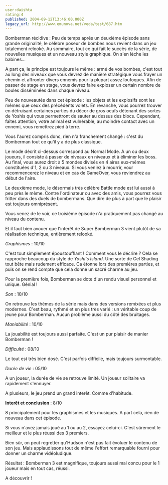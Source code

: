 ```yaml
---
user:daishta
rating:4
published: 2004-09-12T13:46:00.000Z
legacy_url: http://www.emunova.net/veda/test/687.htm
---
```

Bomberman récidive : Peu de temps après un deuxième épisode sans grande originalité, le célèbre poseur de bombes nous revient dans un jeu totalement relooké. Au sommaire, tout ce qui fait le succès de la série, de nouvelles musiques et un nouveau style graphique. On s'en lèche les babines...  

  

A part ça, le principe est toujours le même : armé de vos bombes, c'est tout au long des niveaux que vous devrez de manière stratégique vous frayer un chemin et affronter divers ennemis pour la plupart assez loufoques. Afin de passer de stage en stage, vous devrez faire exploser un certain nombre de boules disséminées dans chaque niveau.   

Peu de nouveautés dans cet épisode : les objets et les explosifs sont les mêmes que ceux des précédents volets. En revanche, vous pourrez trouver en détruisant certaines parties du décor de gros oeufs détenant des sortes de Yoshis qui vous permettront de sauter au dessus des blocs. Cependant, faîtes attention, votre animal est vulnérable, au moindre contact avec un ennemi, vous remettrez pied à terre.   

Vous l'aurez compris donc, rien n'a franchement changé : c'est du Bomberman tout ce qu'il y a de plus classique.   

Le mode décrit ci-dessus correspond au Normal Mode. A un ou deux joueurs, il consiste à passer de niveaux en niveaux et à éliminer les boss. Au final, vous aurez droit à 5 mondes divisés en 4 aires eux-mêmes constituées d'1, 2 ou 3 niveaux. Si vous veniez à mourrir, vour recommencerez le niveau et en cas de GameOver, vous reviendrez au début de l'aire.  

  

Le deuxième mode, le désormais très célèbre Battle mode est lui aussi à peu près le même. Contre l'ordinateur ou avec des amis, vous pourrez vous fritter dans des duels de bombermans. Que dire de plus à part que le plaisir est toujours omniprésent.  

  

Vous venez de le voir, ce troisième épisode n'a pratiquement pas changé au niveau du contenu.   

Et il faut bien avouer que l'interêt de Super Bomberman 3 vient plutôt de sa réalisation technique, entièrement relooké.   

  

_Graphismes_ : 10/10   

C'est tout simplement époustoufflant ! Comment vous le décrire ? Cela se rapproche beaucoup du style de _Yoshi's Island_. Une sorte de Cel Shading tout bête mais rudement efficace. Ca étonne lors des premières parties, et puis on se rend compte que cela donne un sacré charme au jeu.   

Pour la première fois, Bomberman se dote d'un rendu visuel personnel et unique. Génial !   

  

_Son_ : 10/10  

On retrouve les thèmes de la série mais dans des versions remixées et plus modernes. C'est beau, rythmé et en plus très varié : un véritable coup de jeune pour Bomberman. Aucun problème aussi du côté des bruitages.   

  

_Maniabilité_ : 10/10  

La jouabilité est toujours aussi parfaite. C'est un pur plaisir de manier Bomberman !  

  

_Difficulté_ : 08/10  

Le tout est très bien dosé. C'est parfois difficile, mais toujours surmontable.  

  

_Durée de vie_ : 05/10  

A un joueur, la durée de vie se retrouve limité. Un joueur solitaire va rapidement s'ennuyer.  

A plusieurs, le jeu prend un grand interêt. Comme d'habitude.   

  

**Interêt et conclusion** : 8/10  

8 principalement pour les graphismes et les musiques. A part cela, rien de nouveau dans cet épisode.   

Si vous n'avez jamais joué au 1 ou au 2, essayez celui-ci. C'est sûrement le meilleur et le plus réussi des 3 premiers.   

Bien sûr, on peut regretter qu'Hudson n'est pas fait évoluer le contenu de son jeu. Mais applaudissons tout de même l'effort remarquable fourni pour donner un charme vidéoludique.   

Résultat : Bomberman 3 est magnifique, toujours aussi mal concu pour le 1 joueur mais en tout cas, réussi.   

A découvrir !